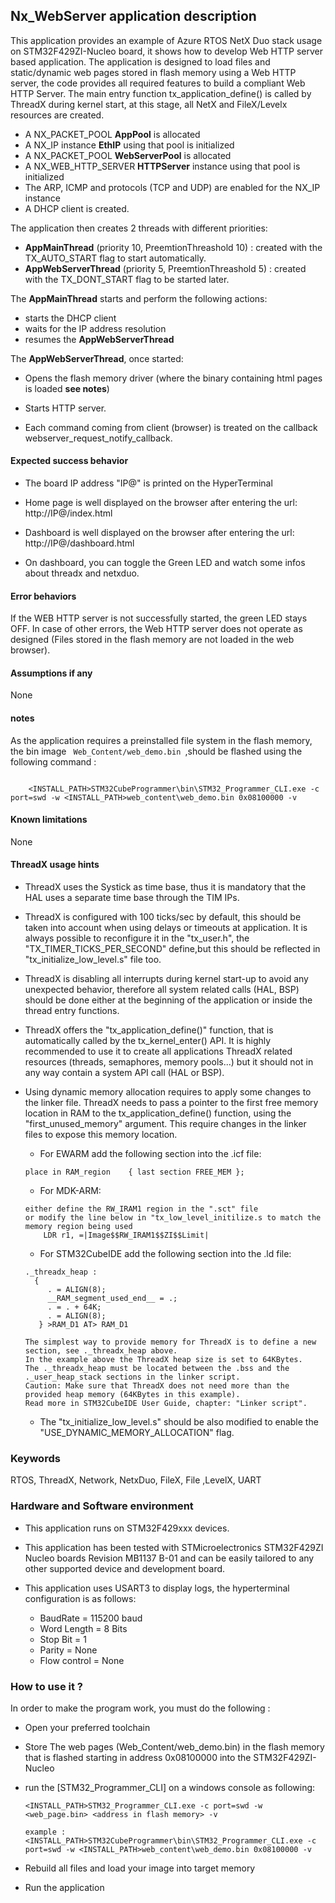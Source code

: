 
## <b>Nx_WebServer application description</b>

This application provides an example of Azure RTOS NetX Duo stack usage on STM32F429ZI-Nucleo board, it shows how to develop Web HTTP server based application.
The application is designed to load files and static/dynamic web pages stored in flash memory using a Web HTTP server, the code provides all required features to build a compliant Web HTTP Server.
The main entry function tx_application_define() is called by ThreadX during kernel start, at this stage, all NetX and FileX/Levelx resources are created.

 + A NX_PACKET_POOL **AppPool** is allocated
 + A NX_IP instance **EthIP** using that pool is initialized
 + A NX_PACKET_POOL **WebServerPool** is allocated
 + A NX_WEB_HTTP_SERVER **HTTPServer** instance using that pool is initialized
 + The ARP, ICMP and protocols (TCP and UDP) are enabled for the NX_IP instance
 + A DHCP client is created.

 The application then creates 2 threads with different priorities:

 + **AppMainThread** (priority 10, PreemtionThreashold 10) : created with the TX_AUTO_START flag to start automatically.
 + **AppWebServerThread** (priority 5, PreemtionThreashold 5) : created with the TX_DONT_START flag to be started later.
 
The **AppMainThread** starts and perform the following actions:

  + starts the DHCP client
  + waits for the IP address resolution
  + resumes the **AppWebServerThread**

The **AppWebServerThread**, once started:

  + Opens the flash memory driver (where the binary containing html pages is loaded **see notes**)

  + Starts HTTP server.

  + Each command coming from client (browser) is treated on the callback webserver_request_notify_callback.

#### <b>Expected success behavior</b>

 + The board IP address "IP@" is printed on the HyperTerminal

 + Home page is well displayed on the browser after entering the url: http://IP@/index.html

 + Dashboard is well displayed on the browser after entering the url: http://IP@/dashboard.html

 + On dashboard, you can toggle the Green LED and watch some infos about threadx and netxduo.

#### <b>Error behaviors</b>

If the WEB HTTP server is not successfully started, the green LED stays OFF.
In case of other errors, the Web HTTP server does not operate as designed (Files stored in the flash memory are not loaded in the web browser).

#### <b>Assumptions if any</b>

None

#### <b>notes</b>

  As the application requires a preinstalled file system in the flash memory, the bin image <code> Web_Content/web_demo.bin </code>,should be flashed using the following command :
````

    <INSTALL_PATH>STM32CubeProgrammer\bin\STM32_Programmer_CLI.exe -c port=swd -w <INSTALL_PATH>web_content\web_demo.bin 0x08100000 -v

````

#### <b>Known limitations</b>

None

#### <b>ThreadX usage hints</b>

 - ThreadX uses the Systick as time base, thus it is mandatory that the HAL uses a separate time base through the TIM IPs.
 - ThreadX is configured with 100 ticks/sec by default, this should be taken into account when using delays or timeouts at application. It is always possible to reconfigure it in the "tx_user.h", the "TX_TIMER_TICKS_PER_SECOND" define,but this should be reflected in "tx_initialize_low_level.s" file too.
 - ThreadX is disabling all interrupts during kernel start-up to avoid any unexpected behavior, therefore all system related calls (HAL, BSP) should be done either at the beginning of the application or inside the thread entry functions.
 - ThreadX offers the "tx_application_define()" function, that is automatically called by the tx_kernel_enter() API.
   It is highly recommended to use it to create all applications ThreadX related resources (threads, semaphores, memory pools...)  but it should not in any way contain a system API call (HAL or BSP).
 - Using dynamic memory allocation requires to apply some changes to the linker file.
   ThreadX needs to pass a pointer to the first free memory location in RAM to the tx_application_define() function,
   using the "first_unused_memory" argument.
   This require changes in the linker files to expose this memory location.
    + For EWARM add the following section into the .icf file:
     ```
	 place in RAM_region    { last section FREE_MEM };
	 ```
    + For MDK-ARM:
	```
    either define the RW_IRAM1 region in the ".sct" file
    or modify the line below in "tx_low_level_initilize.s to match the memory region being used
        LDR r1, =|Image$$RW_IRAM1$$ZI$$Limit|
	```
    + For STM32CubeIDE add the following section into the .ld file:
	```
    ._threadx_heap :
      {
         . = ALIGN(8);
         __RAM_segment_used_end__ = .;
         . = . + 64K;
         . = ALIGN(8);
       } >RAM_D1 AT> RAM_D1
	```

       The simplest way to provide memory for ThreadX is to define a new section, see ._threadx_heap above.
       In the example above the ThreadX heap size is set to 64KBytes.
       The ._threadx_heap must be located between the .bss and the ._user_heap_stack sections in the linker script.
       Caution: Make sure that ThreadX does not need more than the provided heap memory (64KBytes in this example).
       Read more in STM32CubeIDE User Guide, chapter: "Linker script".

    + The "tx_initialize_low_level.s" should be also modified to enable the "USE_DYNAMIC_MEMORY_ALLOCATION" flag.

### <b>Keywords</b>

RTOS, ThreadX, Network, NetxDuo, FileX, File ,LevelX, UART


### <b>Hardware and Software environment</b>

  - This application runs on STM32F429xxx devices.
  - This application has been tested with STMicroelectronics STM32F429ZI Nucleo boards Revision MB1137 B-01
    and can be easily tailored to any other supported device and development board.

  - This application uses USART3 to display logs, the hyperterminal configuration is as follows:
      - BaudRate = 115200 baud
      - Word Length = 8 Bits
      - Stop Bit = 1
      - Parity = None
      - Flow control = None

### <b>How to use it ?</b>

In order to make the program work, you must do the following :

 - Open your preferred toolchain
 -  Store The web pages (Web_Content/web_demo.bin) in the flash memory that is flashed starting in address 0x08100000 into the STM32F429ZI-Nucleo
 - run the [STM32_Programmer_CLI] on a windows console as following:
    
       <INSTALL_PATH>STM32_Programmer_CLI.exe -c port=swd -w <web_page.bin> <address in flash memory> -v
           
       example : <INSTALL_PATH>STM32CubeProgrammer\bin\STM32_Programmer_CLI.exe -c port=swd -w <INSTALL_PATH>web_content\web_demo.bin 0x08100000 -v
 
 - Rebuild all files and load your image into target memory
 - Run the application

